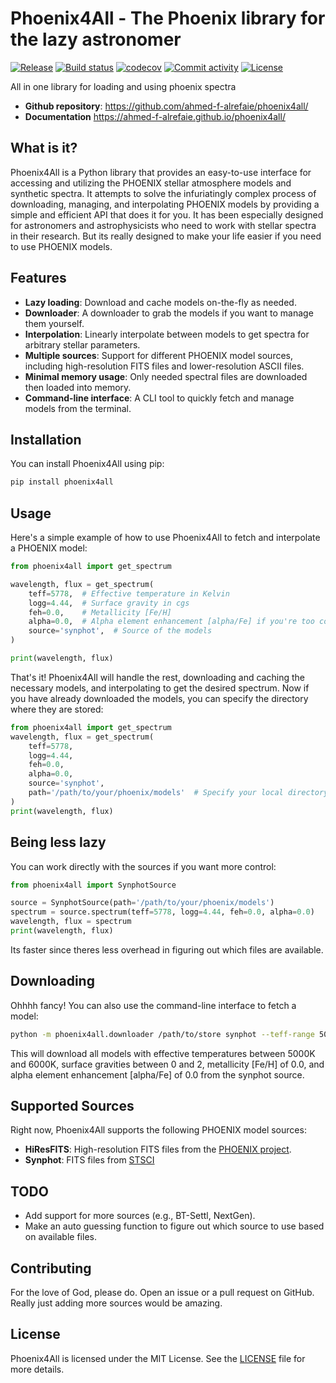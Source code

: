 # Phoenix4All - The Phoenix library for the lazy astronomer

[![Release](https://img.shields.io/github/v/release/ahmed-f-alrefaie/phoenix4all)](https://img.shields.io/github/v/release/ahmed-f-alrefaie/phoenix4all)
[![Build status](https://img.shields.io/github/actions/workflow/status/ahmed-f-alrefaie/phoenix4all/main.yml?branch=main)](https://github.com/ahmed-f-alrefaie/phoenix4all/actions/workflows/main.yml?query=branch%3Amain)
[![codecov](https://codecov.io/gh/ahmed-f-alrefaie/phoenix4all/branch/main/graph/badge.svg)](https://codecov.io/gh/ahmed-f-alrefaie/phoenix4all)
[![Commit activity](https://img.shields.io/github/commit-activity/m/ahmed-f-alrefaie/phoenix4all)](https://img.shields.io/github/commit-activity/m/ahmed-f-alrefaie/phoenix4all)
[![License](https://img.shields.io/github/license/ahmed-f-alrefaie/phoenix4all)](https://img.shields.io/github/license/ahmed-f-alrefaie/phoenix4all)

All in one library for loading and using phoenix spectra

- **Github repository**: <https://github.com/ahmed-f-alrefaie/phoenix4all/>
- **Documentation** <https://ahmed-f-alrefaie.github.io/phoenix4all/>


## What is it?

Phoenix4All is a Python library that provides an easy-to-use interface for accessing and utilizing the PHOENIX stellar atmosphere models and synthetic spectra. It attempts to solve the infuriatingly complex process of downloading, managing, and interpolating PHOENIX models by providing a simple and efficient API that does it for you. It has been especially designed for astronomers and astrophysicists who need to work with stellar spectra in their research. But its really designed to make your life easier if you need to use PHOENIX models.

## Features

- **Lazy loading**: Download and cache models on-the-fly as needed.
- **Downloader**: A downloader to grab the models if you want to manage them yourself.
- **Interpolation**: Linearly interpolate between models to get spectra for arbitrary stellar parameters.
- **Multiple sources**: Support for different PHOENIX model sources, including high-resolution FITS files and lower-resolution ASCII files.
- **Minimal memory usage**: Only needed spectral files are downloaded then loaded into memory.
- **Command-line interface**: A CLI tool to quickly fetch and manage models from the terminal.


## Installation
You can install Phoenix4All using pip:

```bash
pip install phoenix4all
```

## Usage
Here's a simple example of how to use Phoenix4All to fetch and interpolate a PHOENIX model:

```python
from phoenix4all import get_spectrum

wavelength, flux = get_spectrum(
    teff=5778,  # Effective temperature in Kelvin
    logg=4.44,  # Surface gravity in cgs
    feh=0.0,    # Metallicity [Fe/H]
    alpha=0.0,  # Alpha element enhancement [alpha/Fe] if you're too cool for school.
    source='synphot',  # Source of the models
)

print(wavelength, flux)
```

That's it! Phoenix4All will handle the rest, downloading and caching the necessary models, and interpolating to get the desired spectrum.
Now if you have already downloaded the models, you can specify the directory where they are stored:

```python
from phoenix4all import get_spectrum
wavelength, flux = get_spectrum(
    teff=5778,
    logg=4.44,
    feh=0.0,
    alpha=0.0,
    source='synphot',
    path='/path/to/your/phoenix/models'  # Specify your local directory
)
print(wavelength, flux)
```

## Being less lazy

You can work directly with the sources if you want more control:

```python
from phoenix4all import SynphotSource

source = SynphotSource(path='/path/to/your/phoenix/models')
spectrum = source.spectrum(teff=5778, logg=4.44, feh=0.0, alpha=0.0)
wavelength, flux = spectrum
print(wavelength, flux)
```

Its faster since theres less overhead in figuring out which files are available.

## Downloading 

Ohhhh fancy! You can also use the command-line interface to fetch a model:

```bash
python -m phoenix4all.downloader /path/to/store synphot --teff-range 5000 6000 --logg-range 0 2 --feh 0.0 --alpha 0.0
```

This will download all models with effective temperatures between 5000K and 6000K, surface gravities between 0 and 2, metallicity [Fe/H] of 0.0, and alpha element enhancement [alpha/Fe] of 0.0 from the synphot source.

## Supported Sources

Right now, Phoenix4All supports the following PHOENIX model sources:

- **HiResFITS**: High-resolution FITS files from the [PHOENIX project](https://phoenix.astro.physik.uni-goettingen.de/data/v2.0/HiResFITS/).
- **Synphot**: FITS files from [STSCI](https://archive.stsci.edu/hlsps/reference-atlases/cdbs/grid/phoenix/)


## TODO

- Add support for more sources (e.g., BT-Settl, NextGen).
- Make an auto guessing function to figure out which source to use based on available files.

## Contributing

For the love of God, please do. Open an issue or a pull request on GitHub. Really just adding more sources would be amazing.

## License 

Phoenix4All is licensed under the MIT License. See the [LICENSE](LICENSE) file for more details.

